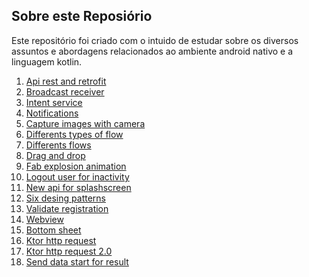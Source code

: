 ## Sobre este Reposiório

<p align="left">
  Este repositório foi criado com o intuido de estudar sobre os diversos assuntos e abordagens relacionados ao ambiente android nativo e a linguagem kotlin.
</p>

1. [Api rest and retrofit](/ApiRest_Retrofit)
2. [Broadcast receiver](/Broadcast_Receiver)
3. [Intent service](/Intent_Service)
4. [Notifications](/Notifications)
5. [Capture images with camera](/Capture_Image_Camera)
6. [Differents types of flow](/Differents_flows)
7. [Differents flows](/KotlinFlows)
8. [Drag and drop](/DragAndDrop)
9. [Fab explosion animation](/Fab_explosion_animation)
10. [Logout user for inactivity](/LogoutUserForInactivity)
11. [New api for splashscreen](/New_Api_SplashScreen)
13. [Six desing patterns](/Six_Design_Patterns)
14. [Validate registration](/Validate_registration)
15. [Webview](/WebView)
16. [Bottom sheet](/bottom_sheet)
17. [Ktor http request](/ktor_http_request)
18. [Ktor http request 2.0](/ktor_http_request_2.0)
19. [Send data start for result](/sendDataStartForResult)
